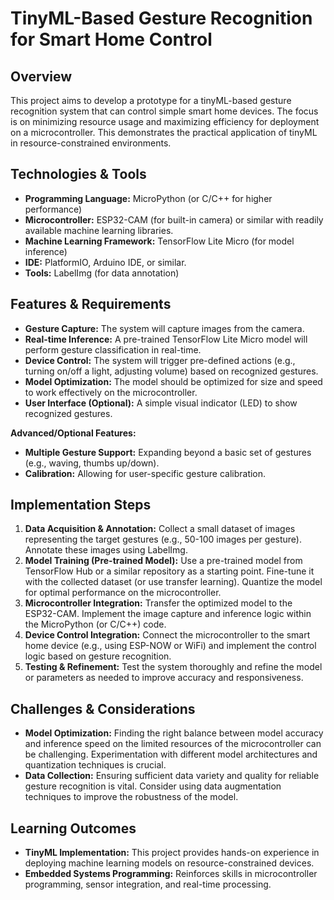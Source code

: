 # TinyML-Based Gesture Recognition for Smart Home Control

## Overview

This project aims to develop a prototype for a tinyML-based gesture recognition system that can control simple smart home devices.  The focus is on minimizing resource usage and maximizing efficiency for deployment on a microcontroller.  This demonstrates the practical application of tinyML in resource-constrained environments.

## Technologies & Tools

* **Programming Language:** MicroPython (or C/C++ for higher performance)
* **Microcontroller:**  ESP32-CAM (for built-in camera) or similar with readily available machine learning libraries.
* **Machine Learning Framework:** TensorFlow Lite Micro (for model inference)
* **IDE:** PlatformIO, Arduino IDE, or similar.
* **Tools:**  LabelImg (for data annotation)


## Features & Requirements

- **Gesture Capture:** The system will capture images from the camera.
- **Real-time Inference:** A pre-trained TensorFlow Lite Micro model will perform gesture classification in real-time.
- **Device Control:**  The system will trigger pre-defined actions (e.g., turning on/off a light, adjusting volume) based on recognized gestures.
- **Model Optimization:** The model should be optimized for size and speed to work effectively on the microcontroller.
- **User Interface (Optional):** A simple visual indicator (LED) to show recognized gestures.

**Advanced/Optional Features:**
- **Multiple Gesture Support:**  Expanding beyond a basic set of gestures (e.g., waving, thumbs up/down).
- **Calibration:** Allowing for user-specific gesture calibration.


## Implementation Steps

1. **Data Acquisition & Annotation:** Collect a small dataset of images representing the target gestures (e.g., 50-100 images per gesture). Annotate these images using LabelImg.
2. **Model Training (Pre-trained Model):** Use a pre-trained model from TensorFlow Hub or a similar repository as a starting point.  Fine-tune it with the collected dataset (or use transfer learning).  Quantize the model for optimal performance on the microcontroller.
3. **Microcontroller Integration:** Transfer the optimized model to the ESP32-CAM.  Implement the image capture and inference logic within the MicroPython (or C/C++) code.
4. **Device Control Integration:**  Connect the microcontroller to the smart home device (e.g., using ESP-NOW or WiFi) and implement the control logic based on gesture recognition.
5. **Testing & Refinement:** Test the system thoroughly and refine the model or parameters as needed to improve accuracy and responsiveness.


## Challenges & Considerations

- **Model Optimization:** Finding the right balance between model accuracy and inference speed on the limited resources of the microcontroller can be challenging.  Experimentation with different model architectures and quantization techniques is crucial.
- **Data Collection:** Ensuring sufficient data variety and quality for reliable gesture recognition is vital.  Consider using data augmentation techniques to improve the robustness of the model.


## Learning Outcomes

- **TinyML Implementation:** This project provides hands-on experience in deploying machine learning models on resource-constrained devices.
- **Embedded Systems Programming:**  Reinforces skills in microcontroller programming, sensor integration, and real-time processing.

